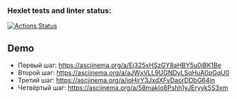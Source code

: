 ### Hexlet tests and linter status:
[![Actions Status](https://github.com/drakulavich/frontend-testing-react-project-lvl1/workflows/hexlet-check/badge.svg)](https://github.com/drakulavich/frontend-testing-react-project-lvl1/actions)

## Demo

* Первый шаг: https://asciinema.org/a/Ej325xHSzGY8aHBY5u0jBK1Be
* Второй шаг: https://asciinema.org/a/aJWxVLL9UGNDyLSqHuA0pGqU0
* Третий шаг: https://asciinema.org/a/ioHjrY3JxdXFvDaorDDbG64ln
* Четвёртый шаг: https://asciinema.org/a/58makIo8Pshh1yJEryyk5S3xm